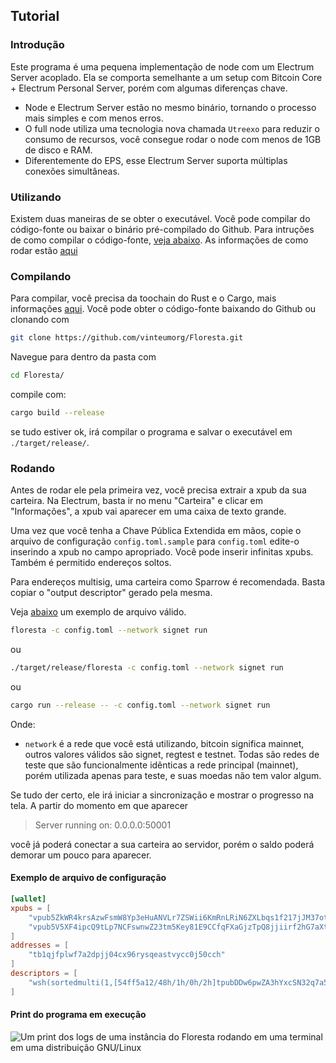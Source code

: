 ## Tutorial

### Introdução

Este programa é uma pequena implementação de node com um Electrum Server acoplado. Ela se comporta semelhante a um setup com Bitcoin Core + Electrum Personal Server, porém com algumas diferenças chave.  

- Node e Electrum Server estão no mesmo binário, tornando o processo mais simples e com menos erros.
- O full node utiliza uma tecnologia nova chamada `Utreexo` para reduzir o consumo de recursos, você consegue rodar o node com menos de 1GB de disco e RAM.
- Diferentemente do EPS, esse Electrum Server suporta múltiplas conexões simultâneas.

### Utilizando

Existem duas maneiras de se obter o executável. Você pode compilar do código-fonte ou baixar o binário pré-compilado do Github. Para intruções de como compilar o código-fonte, [veja abaixo](#compilando). As informações de como rodar estão [aqui](#rodando)

### Compilando

Para compilar, você precisa da toochain do Rust e o Cargo, mais informações [aqui](https://www.rust-lang.org/).
Você pode obter o código-fonte baixando do Github ou clonando com

```bash
git clone https://github.com/vinteumorg/Floresta.git
```

Navegue para dentro da pasta com

```bash
cd Floresta/
```

compile com:

```bash
cargo build --release
```

se tudo estiver ok, irá compilar o programa e salvar o executável em `./target/release/`.

### Rodando

Antes de rodar ele pela primeira vez, você precisa extrair a xpub da sua carteira. Na Electrum, basta ir no menu "Carteira" e clicar em "Informações", a xpub vai aparecer em uma caixa de texto grande.

Uma vez que você tenha a Chave Pública Extendida em mãos, copie o arquivo de configuração `config.toml.sample` para `config.toml` edite-o inserindo a xpub no campo apropriado. Você pode inserir infinitas xpubs. Também é permitido endereços soltos.

Para endereços multisig, uma carteira como Sparrow é recomendada. Basta copiar o "output descriptor" gerado pela mesma.

Veja [abaixo](#config_example) um exemplo de arquivo válido.

```bash
floresta -c config.toml --network signet run
```

ou

```bash
./target/release/floresta -c config.toml --network signet run
```

ou

```bash
cargo run --release -- -c config.toml --network signet run
```

Onde:

- `network` é a rede que você está utilizando, bitcoin significa mainnet, outros valores válidos são signet, regtest e testnet. Todas são redes de teste que são funcionalmente idênticas a rede principal (mainnet), porém utilizada apenas para teste, e suas moedas não tem valor algum.

Se tudo der certo, ele irá iniciar a sincronização e mostrar o progresso na tela. A partir do momento em que aparecer
> Server running on: 0.0.0.0:50001

você já poderá conectar a sua carteira ao servidor, porém o saldo poderá demorar um pouco para aparecer.

#### Exemplo de arquivo de configuração
```toml
[wallet]
xpubs = [
    "vpub5ZkWR4krsAzwFsmW8Yp3eHuANVLr7ZSWii6KmRnLRiN6ZXLbqs1f217jJM37oteQoyng82yw44XQU8PYJJBGgVzvJ96dQZEyZZcDiDmoJXw",
    "vpub5V5XF4ipcQ9tLp7NCFswnwZ23tm5Key81E9CCfqFXaGjzTpQ8jjiirf2hG7aXtqXbRDFxMvEhdGdeFcqQ3jUGUkq4mqo2VoGCDWCZvPQvUy",
]
addresses = [
    "tb1qjfplwf7a2dpjj04cx96rysqeastvycc0j50cch"
]
descriptors = [
    "wsh(sortedmulti(1,[54ff5a12/48h/1h/0h/2h]tpubDDw6pwZA3hYxcSN32q7a5ynsKmWr4BbkBNHydHPKkM4BZwUfiK7tQ26h7USm8kA1E2FvCy7f7Er7QXKF8RNptATywydARtzgrxuPDwyYv4x/<0;1>/*,[bcf969c0/48h/1h/0h/2h]tpubDEFdgZdCPgQBTNtGj4h6AehK79Jm4LH54JrYBJjAtHMLEAth7LuY87awx9ZMiCURFzFWhxToRJK6xp39aqeJWrG5nuW3eBnXeMJcvDeDxfp/<0;1>/*))#fuw35j0q"
]
```

#### Print do programa em execução

![Um print dos logs de uma instância do Floresta rodando em uma terminal em uma distribuição GNU/Linux](./assets/Screenshot_ibd.jpg)

